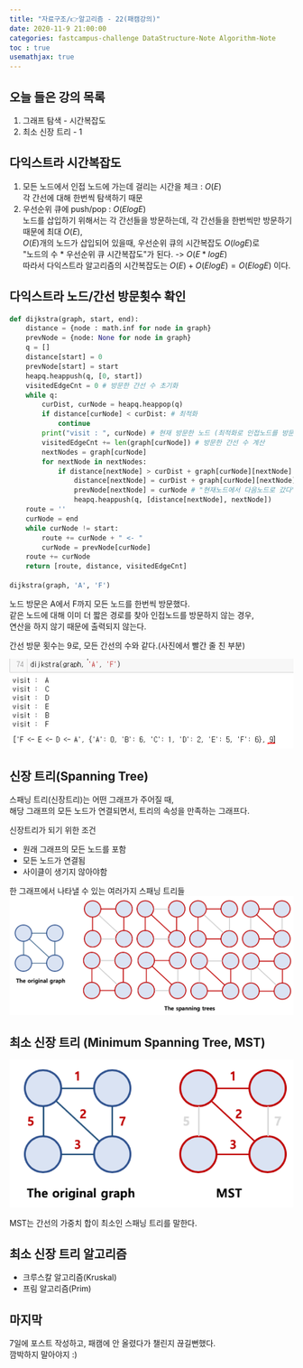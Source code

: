 ```yaml
---
title: "자료구조/👉알고리즘 - 22(패캠강의)"
date: 2020-11-9 21:00:00
categories: fastcampus-challenge DataStructure-Note Algorithm-Note
toc : true
usemathjax: true
---
```

## 오늘 들은 강의 목록

1. 그래프 탐색 - 시간복잡도
2. 최소 신장 트리 - 1

## 다익스트라 시간복잡도

1. 모든 노드에서 인접 노드에 가는데 걸리는 시간을 체크 : $O(E)$  
각 간선에 대해 한번씩 탐색하기 때문
2. 우선순위 큐에 push/pop : $O(E log E)$  
노드를 삽입하기 위해서는 각 간선들을 방문하는데, 각 간선들을 한번씩만 방문하기때문에 최대 $O(E)$,  
$O(E)$개의 노드가 삽입되어 있을때, 우선순위 큐의 시간복잡도 $O(log E)$로  
"노드의 수 \* 우선순위 큐 시간복잡도"가 된다. -> $O(E * log E)$  
따라서 다익스트라 알고리즘의 시간복잡도는 $O(E) + O(E log E) = O(E log E)$ 이다.

## 다익스트라 노드/간선 방문횟수 확인

```py
def dijkstra(graph, start, end):
    distance = {node : math.inf for node in graph}
    prevNode = {node: None for node in graph}
    q = []
    distance[start] = 0
    prevNode[start] = start
    heapq.heappush(q, [0, start])
    visitedEdgeCnt = 0 # 방문한 간선 수 초기화
    while q:
        curDist, curNode = heapq.heappop(q)
        if distance[curNode] < curDist: # 최적화
            continue
        print("visit : ", curNode) # 현재 방문한 노드 (최적화로 인접노드를 방문하지 않는 경우는 계산하지 않는다)
        visitedEdgeCnt += len(graph[curNode]) # 방문한 간선 수 계산
        nextNodes = graph[curNode]
        for nextNode in nextNodes:
            if distance[nextNode] > curDist + graph[curNode][nextNode]:
                distance[nextNode] = curDist + graph[curNode][nextNode]
                prevNode[nextNode] = curNode # "현재노드에서 다음노드로 갔다"를 저장
                heapq.heappush(q, [distance[nextNode], nextNode])
    route = ''
    curNode = end
    while curNode != start:
        route += curNode + " <- "
        curNode = prevNode[curNode]
    route += curNode
    return [route, distance, visitedEdgeCnt]
                
dijkstra(graph, 'A', 'F')
```

노드 방문은 A에서 F까지 모든 노드를 한번씩 방문했다.  
같은 노드에 대해 이미 더 짧은 경로를 찾아 인접노드를 방문하지 않는 경우,  
연산을 하지 않기 때문에 출력되지 않는다.

간선 방문 횟수는 9로, 모든 간선의 수와 같다.(사진에서 빨간 줄 친 부분)

![dijkstra](/assets/images/fastchallenge/day22/dijkstra.PNG)

## 신장 트리(Spanning Tree)

스패닝 트리(신장트리)는 어떤 그래프가 주어질 때,  
해당 그래프의 모든 노드가 연결되면서, 트리의 속성을 만족하는 그래프다.  

신장트리가 되기 위한 조건

+ 원래 그래프의 모든 노드를 포함
+ 모든 노드가 연결됨
+ 사이클이 생기지 않아야함

한 그래프에서 나타낼 수 있는 여러가지 스패닝 트리들  
![st](/assets/images/fastchallenge/day22/spanningtree.png)

## 최소 신장 트리 (Minimum Spanning Tree, MST)

![mst](/assets/images/fastchallenge/day22/mst.png)

MST는 간선의 가중치 합이 최소인 스패닝 트리를 말한다.

## 최소 신장 트리 알고리즘

+ 크루스칼 알고리즘(Kruskal)
+ 프림 알고리즘(Prim)

## 마지막

7일에 포스트 작성하고, 패캠에 안 올렸다가 챌린지 끊길뻔했다.  
깜박하지 말아야지 :)